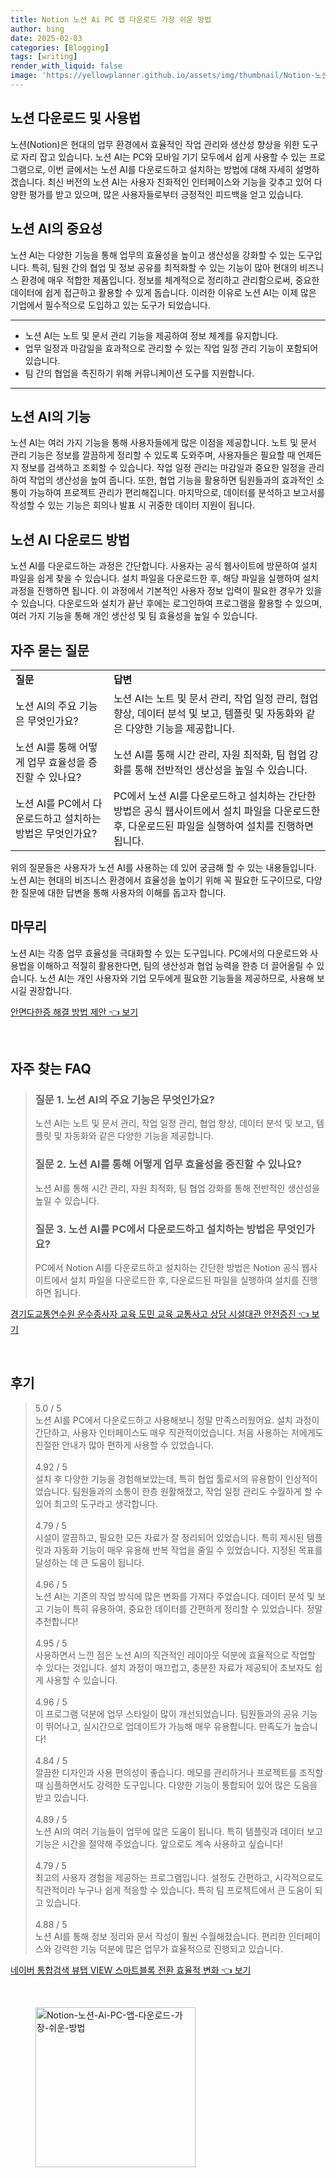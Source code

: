 ```yaml
---
title: Notion 노션 Ai PC 앱 다운로드 가장 쉬운 방법
author: bing
date: 2025-02-03
categories: [Blogging]
tags: [writing]
render_with_liquid: false
image: 'https://yellowplanner.github.io/assets/img/thumbnail/Notion-노션-Ai-PC-앱-다운로드-가장-쉬운-방법.webp'
---
```



<h2 id='노션 다운로드 및 사용법'>노션 다운로드 및 사용법</h2>

<p>노션(Notion)은 현대의 업무 환경에서 효율적인 작업 관리와 생산성 향상을 위한 도구로 자리 잡고 있습니다. 노션 AI는 PC와 모바일 기기 모두에서 쉽게 사용할 수 있는 프로그램으로, 이번 글에서는 노션 AI를 다운로드하고 설치하는 방법에 대해 자세히 설명하겠습니다. 최신 버전의 노션 AI는 사용자 친화적인 인터페이스와 기능을 갖추고 있어 다양한 평가를 받고 있으며, 많은 사용자들로부터 긍정적인 피드백을 얻고 있습니다.</p>

<h2 id='노션 AI의 중요성'>노션 AI의 중요성</h2>

<p>노션 AI는 다양한 기능을 통해 업무의 효율성을 높이고 생산성을 강화할 수 있는 도구입니다. 특히, 팀원 간의 협업 및 정보 공유를 최적화할 수 있는 기능이 많아 현대의 비즈니스 환경에 매우 적합한 제품입니다. 정보를 체계적으로 정리하고 관리함으로써, 중요한 데이터에 쉽게 접근하고 활용할 수 있게 돕습니다. 이러한 이유로 노션 AI는 이제 많은 기업에서 필수적으로 도입하고 있는 도구가 되었습니다.</p>

<hr />

<ul>
    <li>노션 AI는 노트 및 문서 관리 기능을 제공하여 정보 체계를 유지합니다.</li>
    <li>업무 일정과 마감일을 효과적으로 관리할 수 있는 작업 일정 관리 기능이 포함되어 있습니다.</li>
    <li>팀 간의 협업을 촉진하기 위해 커뮤니케이션 도구를 지원합니다.</li>
</ul>

<hr />

<h2 id='노션 AI의 기능'>노션 AI의 기능</h2>

<p>노션 AI는 여러 가지 기능을 통해 사용자들에게 많은 이점을 제공합니다. 노트 및 문서 관리 기능은 정보를 깔끔하게 정리할 수 있도록 도와주며, 사용자들은 필요할 때 언제든지 정보를 검색하고 조회할 수 있습니다. 작업 일정 관리는 마감일과 중요한 일정을 관리하여 작업의 생산성을 높여 줍니다. 또한, 협업 기능을 활용하면 팀원들과의 효과적인 소통이 가능하여 프로젝트 관리가 편리해집니다. 마지막으로, 데이터를 분석하고 보고서를 작성할 수 있는 기능은 회의나 발표 시 귀중한 데이터 지원이 됩니다.</p>

<h2 id='노션 AI 다운로드 방법'>노션 AI 다운로드 방법</h2>

<p>노션 AI를 다운로드하는 과정은 간단합니다. 사용자는 공식 웹사이트에 방문하여 설치 파일을 쉽게 찾을 수 있습니다. 설치 파일을 다운로드한 후, 해당 파일을 실행하여 설치 과정을 진행하면 됩니다. 이 과정에서 기본적인 사용자 정보 입력이 필요한 경우가 있을 수 있습니다. 다운로드와 설치가 끝난 후에는 로그인하여 프로그램을 활용할 수 있으며, 여러 가지 기능을 통해 개인 생산성 및 팀 효율성을 높일 수 있습니다.</p>

<h2 id='자주 묻는 질문'>자주 묻는 질문</h2>

<table>
    <tr>
        <td><b>질문</b></td>
        <td><b>답변</b></td>
    </tr>
    <tr>
        <td>노션 AI의 주요 기능은 무엇인가요?</td>
        <td>노션 AI는 노트 및 문서 관리, 작업 일정 관리, 협업 향상, 데이터 분석 및 보고, 템플릿 및 자동화와 같은 다양한 기능을 제공합니다.</td>
    </tr>
    <tr>
        <td>노션 AI를 통해 어떻게 업무 효율성을 증진할 수 있나요?</td>
        <td>노션 AI를 통해 시간 관리, 자원 최적화, 팀 협업 강화를 통해 전반적인 생산성을 높일 수 있습니다.</td>
    </tr>
    <tr>
        <td>노션 AI를 PC에서 다운로드하고 설치하는 방법은 무엇인가요?</td>
        <td>PC에서 노션 AI를 다운로드하고 설치하는 간단한 방법은 공식 웹사이트에서 설치 파일을 다운로드한 후, 다운로드된 파일을 실행하여 설치를 진행하면 됩니다.</td>
    </tr>
</table>

<p>위의 질문들은 사용자가 노션 AI를 사용하는 데 있어 궁금해 할 수 있는 내용들입니다. 노션 AI는 현대의 비즈니스 환경에서 효율성을 높이기 위해 꼭 필요한 도구이므로, 다양한 질문에 대한 답변을 통해 사용자의 이해를 돕고자 합니다.</p>

<h2 id='마무리'>마무리</h2>

<p>노션 AI는 각종 업무 효율성을 극대화할 수 있는 도구입니다. PC에서의 다운로드와 사용법을 이해하고 적절히 활용한다면, 팀의 생산성과 협업 능력을 한층 더 끌어올릴 수 있습니다. 노션 AI는 개인 사용자와 기업 모두에게 필요한 기능들을 제공하므로, 사용해 보시길 권장합니다.</p>


<p><a class="click-button" title="안면다한증 해결 방법 제안" href="https://yellowplanner.github.io/posts/%EC%95%88%EB%A9%B4%EB%8B%A4%ED%95%9C%EC%A6%9D-%ED%95%B4%EA%B2%B0-%EB%B0%A9%EB%B2%95-%EC%A0%9C%EC%95%88/" rel="dofollow">안면다한증 해결 방법 제안 👈 보기</a></p><br>
<h2 id='자주_찾는_FAQ'>자주 찾는 FAQ</h2>
<div itemscope="" itemtype="https://schema.org/FAQPage"> 
<blockquote> 
<div itemscope="" itemprop="mainEntity" itemtype="https://schema.org/Question"> 
<h3 itemprop="name">질문 1. 노션 AI의 주요 기능은 무엇인가요?</h3> 
<div itemscope="" itemprop="acceptedAnswer" itemtype="https://schema.org/Answer"> 
<span itemprop="text"> 
<p>노션 AI는 노트 및 문서 관리, 작업 일정 관리, 협업 향상, 데이터 분석 및 보고, 템플릿 및 자동화와 같은 다양한 기능을 제공합니다.</p> 
</span> 
</div> 
</div> 

<div itemscope="" itemprop="mainEntity" itemtype="https://schema.org/Question"> 
<h3 itemprop="name">질문 2. 노션 AI를 통해 어떻게 업무 효율성을 증진할 수 있나요?</h3> 
<div itemscope="" itemprop="acceptedAnswer" itemtype="https://schema.org/Answer"> 
<span itemprop="text"> 
<p>노션 AI를 통해 시간 관리, 자원 최적화, 팀 협업 강화를 통해 전반적인 생산성을 높일 수 있습니다.</p> 
</span> 
</div> 
</div> 

<div itemscope="" itemprop="mainEntity" itemtype="https://schema.org/Question"> 
<h3 itemprop="name">질문 3. 노션 AI를 PC에서 다운로드하고 설치하는 방법은 무엇인가요?</h3> 
<div itemscope="" itemprop="acceptedAnswer" itemtype="https://schema.org/Answer"> 
<span itemprop="text"> 
<p>PC에서 Notion AI를 다운로드하고 설치하는 간단한 방법은 Notion 공식 웹사이트에서 설치 파일을 다운로드한 후, 다운로드된 파일을 실행하여 설치를 진행하면 됩니다.</p> 
</span> 
</div> 
</div> 
</blockquote> 
</div>
<p><a class="click-button" title="경기도교통연수원 운수종사자 교육 도민 교육 교통사고 상담 시설대관 안전증진" href="https://yellowplanner.github.io/posts/%EA%B2%BD%EA%B8%B0%EB%8F%84%EA%B5%90%ED%86%B5%EC%97%B0%EC%88%98%EC%9B%90-%EC%9A%B4%EC%88%98%EC%A2%85%EC%82%AC%EC%9E%90-%EA%B5%90%EC%9C%A1-%EB%8F%84%EB%AF%BC-%EA%B5%90%EC%9C%A1-%EA%B5%90%ED%86%B5%EC%82%AC%EA%B3%A0-%EC%83%81%EB%8B%B4-%EC%8B%9C%EC%84%A4%EB%8C%80%EA%B4%80-%EC%95%88%EC%A0%84%EC%A6%9D%EC%A7%84/" rel="dofollow">경기도교통연수원 운수종사자 교육 도민 교육 교통사고 상담 시설대관 안전증진 👈 보기</a></p><br>
<h2 id='후기'>후기</h2>
<div itemscope itemtype="https://schema.org/Product">
  <blockquote>
  <div itemprop="review" itemscope itemtype="https://schema.org/Review">
      <div itemprop="reviewRating" itemscope itemtype="https://schema.org/Rating"> <span itemprop="ratingValue">5.0</span> / <span itemprop="bestRating">5</span> </div>
      <span itemprop="reviewBody">노션 AI를 PC에서 다운로드하고 사용해보니 정말 만족스러웠어요. 설치 과정이 간단하고, 사용자 인터페이스도 매우 직관적이었습니다. 처음 사용하는 저에게도 친절한 안내가 많아 편하게 사용할 수 있었습니다.</span>
  </div>
  <br>
  <div itemprop="review" itemscope itemtype="https://schema.org/Review">
      <div itemprop="reviewRating" itemscope itemtype="https://schema.org/Rating"> <span itemprop="ratingValue">4.92</span> / <span itemprop="bestRating">5</span> </div>
      <span itemprop="reviewBody">설치 후 다양한 기능을 경험해보았는데, 특히 협업 툴로서의 유용함이 인상적이었습니다. 팀원들과의 소통이 한층 원활해졌고, 작업 일정 관리도 수월하게 할 수 있어 최고의 도구라고 생각합니다.</span>
  </div>
  <br>
  <div itemprop="review" itemscope itemtype="https://schema.org/Review">
      <div itemprop="reviewRating" itemscope itemtype="https://schema.org/Rating"> <span itemprop="ratingValue">4.79</span> / <span itemprop="bestRating">5</span> </div>
      <span itemprop="reviewBody">시설이 깔끔하고, 필요한 모든 자료가 잘 정리되어 있었습니다. 특히 제시된 템플릿과 자동화 기능이 매우 유용해 반복 작업을 줄일 수 있었습니다. 지정된 목표를 달성하는 데 큰 도움이 됩니다.</span>
  </div>
  <br>
  <div itemprop="review" itemscope itemtype="https://schema.org/Review">
      <div itemprop="reviewRating" itemscope itemtype="https://schema.org/Rating"> <span itemprop="ratingValue">4.96</span> / <span itemprop="bestRating">5</span> </div>
      <span itemprop="reviewBody">노션 AI는 기존의 작업 방식에 많은 변화를 가져다 주었습니다. 데이터 분석 및 보고 기능이 특히 유용하여, 중요한 데이터를 간편하게 정리할 수 있었습니다. 정말 추천합니다!</span>
  </div>
  <br>
  <div itemprop="review" itemscope itemtype="https://schema.org/Review">
      <div itemprop="reviewRating" itemscope itemtype="https://schema.org/Rating"> <span itemprop="ratingValue">4.95</span> / <span itemprop="bestRating">5</span> </div>
      <span itemprop="reviewBody">사용하면서 느낀 점은 노션 AI의 직관적인 레이아웃 덕분에 효율적으로 작업할 수 있다는 것입니다. 설치 과정이 매끄럽고, 충분한 자료가 제공되어 초보자도 쉽게 사용할 수 있습니다.</span>
  </div>
  <br>
  <div itemprop="review" itemscope itemtype="https://schema.org/Review">
      <div itemprop="reviewRating" itemscope itemtype="https://schema.org/Rating"> <span itemprop="ratingValue">4.96</span> / <span itemprop="bestRating">5</span> </div>
      <span itemprop="reviewBody">이 프로그램 덕분에 업무 스타일이 많이 개선되었습니다. 팀원들과의 공유 기능이 뛰어나고, 실시간으로 업데이트가 가능해 매우 유용합니다. 만족도가 높습니다!</span>
  </div>
  <br>
  <div itemprop="review" itemscope itemtype="https://schema.org/Review">
      <div itemprop="reviewRating" itemscope itemtype="https://schema.org/Rating"> <span itemprop="ratingValue">4.84</span> / <span itemprop="bestRating">5</span> </div>
      <span itemprop="reviewBody">깔끔한 디자인과 사용 편의성이 좋습니다. 메모를 관리하거나 프로젝트를 조직할 때 심플하면서도 강력한 도구입니다. 다양한 기능이 통합되어 있어 많은 도움을 받고 있습니다.</span>
  </div>
  <br>
  <div itemprop="review" itemscope itemtype="https://schema.org/Review">
      <div itemprop="reviewRating" itemscope itemtype="https://schema.org/Rating"> <span itemprop="ratingValue">4.89</span> / <span itemprop="bestRating">5</span> </div>
      <span itemprop="reviewBody">노션 AI의 여러 기능들이 업무에 많은 도움이 됩니다. 특히 템플릿과 데이터 보고 기능은 시간을 절약해 주었습니다. 앞으로도 계속 사용하고 싶습니다!</span>
  </div>
  <br>
  <div itemprop="review" itemscope itemtype="https://schema.org/Review">
      <div itemprop="reviewRating" itemscope itemtype="https://schema.org/Rating"> <span itemprop="ratingValue">4.79</span> / <span itemprop="bestRating">5</span> </div>
      <span itemprop="reviewBody">최고의 사용자 경험을 제공하는 프로그램입니다. 설정도 간편하고, 시각적으로도 직관적이라 누구나 쉽게 적응할 수 있습니다. 특히 팀 프로젝트에서 큰 도움이 되고 있습니다.</span>
  </div>
  <br>
  <div itemprop="review" itemscope itemtype="https://schema.org/Review">
      <div itemprop="reviewRating" itemscope itemtype="https://schema.org/Rating"> <span itemprop="ratingValue">4.88</span> / <span itemprop="bestRating">5</span> </div>
      <span itemprop="reviewBody">노션 AI를 통해 정보 정리와 문서 작성이 훨씬 수월해졌습니다. 편리한 인터페이스와 강력한 기능 덕분에 많은 업무가 효율적으로 진행되고 있습니다.</span>
  </div>
  </blockquote>
</div>
<p><a class="click-button" title="네이버 통합검색 뷰탭 VIEW 스마트블록 전환 효율적 변화" href="https://yellowplanner.github.io/posts/%EB%84%A4%EC%9D%B4%EB%B2%84-%ED%86%B5%ED%95%A9%EA%B2%80%EC%83%89-%EB%B7%B0%ED%83%AD-VIEW-%EC%8A%A4%EB%A7%88%ED%8A%B8%EB%B8%94%EB%A1%9D-%EC%A0%84%ED%99%98-%ED%9A%A8%EC%9C%A8%EC%A0%81-%EB%B3%80%ED%99%94/" rel="dofollow">네이버 통합검색 뷰탭 VIEW 스마트블록 전환 효율적 변화 👈 보기</a></p><br>
<figure class="image"><img src="https://yellowplanner.github.io/assets/img/thumbnail/Notion-노션-Ai-PC-앱-다운로드-가장-쉬운-방법.webp" alt="Notion-노션-Ai-PC-앱-다운로드-가장-쉬운-방법" width="256" height="256"></figure>